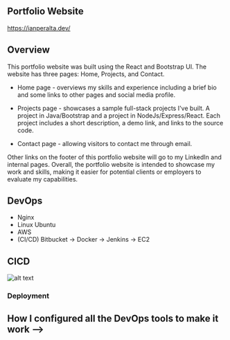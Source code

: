 
## Portfolio Website
https://ianperalta.dev/

## Overview 

This portfolio website was built using the React and Bootstrap UI. The website has three pages: Home, Projects, and Contact. 

- Home page - overviews my skills and experience including a brief bio and some links to other pages and social media profile.

- Projects page - showcases a sample full-stack projects I've built. A project in Java/Bootstrap and a project in NodeJs/Express/React. Each project includes a short description, a demo link, and links to the source code.

- Contact page - allowing visitors to contact me through email. 

Other links on the footer of this portfolio website will go to my LinkedIn and internal pages. Overall, the portfolio website is intended to showcase my work and skills, making it easier for potential clients or employers to evaluate my capabilities.

<!-- ## You'll Need

## How to run --> 


## DevOps
- Nginx
- Linux Ubuntu
- AWS  
- (CI/CD) Bitbucket &#8594; Docker &#8594; Jenkins &#8594; EC2

## CICD 

![alt text](https://raw.githubusercontent.com/ifperalta/PortfolioWebsite/master/src/components/common/images/architecture.png)

### Deployment

## How I configured all the DevOps tools to make it work -->
